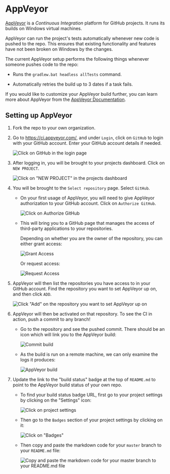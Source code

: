 # AppVeyor

[AppVeyor](https://www.appveyor.com/) is a _Continuous Integration_ platform for GitHub projects.
It runs its builds on Windows virtual machines.

AppVeyor can run the project's tests automatically whenever new code is pushed to the repo.
This ensures that existing functionality and features have not been broken on Windows by the changes.

The current AppVeyor setup performs the following things whenever someone pushes code to the repo:

* Runs the `gradlew.bat headless allTests` command.

* Automatically retries the build up to 3 dates if a task fails.

If you would like to customize your AppVeyor build further, you can learn more about AppVeyor from the
[AppVeyor Documentation](https://www.appveyor.com/docs/).

## Setting up AppVeyor

1. Fork the repo to your own organization.

2. Go to https://ci.appveyor.com/, and under `Login`, click on `GitHub` to login with your GitHub account.
   Enter your GitHub account details if needed.

    ![Click on GitHub in the login page](images/appveyor/login.png)

3. After logging in, you will be brought to your projects dashboard. Click on `NEW PROJECT`.

    ![Click on "NEW PROJECT" in the projects dashboard](images/appveyor/add-project-1.png)

4. You will be brought to the `Select repository` page. Select `GitHub`.

    * On your first usage of AppVeyor, you will need to give AppVeyor authorization to your GitHub account.
      Click on `Authorize GitHub`.

        ![Click on Authorize GitHub](images/appveyor/add-project-2.png)

    * This will bring you to a GitHub page that manages the access of third-party applications to your repositories.

        Depending on whether you are the owner of the repository, you can either grant access:

        ![Grant Access](images/grant_access.png)

        Or request access:

        ![Request Access](images/request_access.png)

5. AppVeyor will then list the repositories you have access to in your GitHub account.
   Find the repository you want to set AppVeyor up on, and then click `ADD`.

    ![Click "Add" on the repository you want to set AppVeyor up on](images/appveyor/add-project-3.png)

6. AppVeyor will then be activated on that repository.
   To see the CI in action, push a commit to any branch!

    * Go to the repository and see the pushed commit. There should be an icon which will link you to the AppVeyor build:

        ![Commit build](images/appveyor/ci-pending.png)

    * As the build is run on a remote machine, we can only examine the logs it produces:

        ![AppVeyor build](images/appveyor/ci-log.png)

7. Update the link to the "build status" badge at the top of `README.md` to point to the AppVeyor build status of your own repo.

    * To find your build status badge URL,
      first go to your project settings by clicking on the "Settings" icon:

        ![Click on project settings](images/appveyor/project-settings-1.png)

    * Then go to the `Badges` section of your project settings by clicking on it:

        ![Click on "Badges"](images/appveyor/project-settings-2.png)

    * Then copy and paste the markdown code for your `master` branch to your `README.md` file:

        ![Copy and paste the markdown code for your `master` branch to your `README.md` file](images/appveyor/project-settings-3.png)
